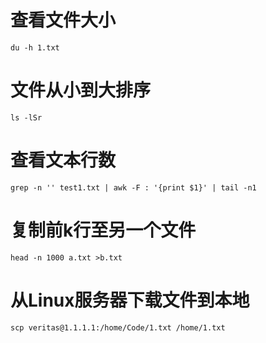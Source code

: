# 查看文件大小
```
du -h 1.txt
```

# 文件从小到大排序
```
ls -lSr
```

# 查看文本行数
```
grep -n '' test1.txt | awk -F : '{print $1}' | tail -n1
```

# 复制前k行至另一个文件
```
head -n 1000 a.txt >b.txt
```

# 从Linux服务器下载文件到本地
```
scp veritas@1.1.1.1:/home/Code/1.txt /home/1.txt 
```